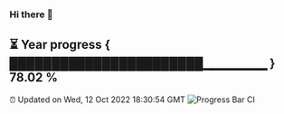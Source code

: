 ### Hi there 👋
⏳ Year progress { ███████████████████████▁▁▁▁▁▁▁ } 78.02 %
---
⏰ Updated on Wed, 12 Oct 2022 18:30:54 GMT
![Progress Bar CI](https://github.com/liununu/liununu/workflows/Progress%20Bar%20CI/badge.svg)
